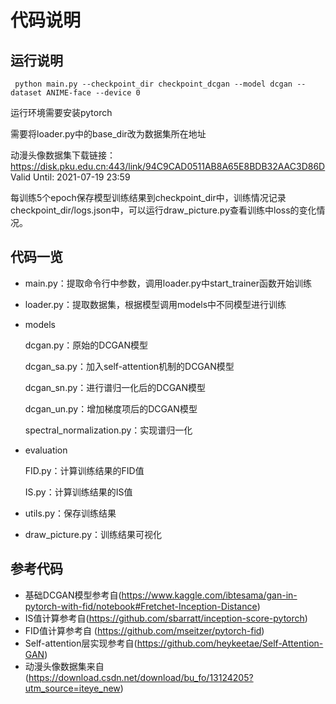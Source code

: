 # 代码说明

## 运行说明
` python main.py --checkpoint_dir checkpoint_dcgan --model dcgan --dataset ANIME-face --device 0`

运行环境需要安装pytorch

需要将loader.py中的base_dir改为数据集所在地址

动漫头像数据集下载链接：https://disk.pku.edu.cn:443/link/94C9CAD0511AB8A65E8BDB32AAC3D86D
Valid Until: 2021-07-19 23:59

每训练5个epoch保存模型训练结果到checkpoint_dir中，训练情况记录checkpoint_dir/logs.json中，可以运行draw_picture.py查看训练中loss的变化情况。

## 代码一览
- main.py：提取命令行中参数，调用loader.py中start_trainer函数开始训练

- loader.py：提取数据集，根据模型调用models中不同模型进行训练

- models

  dcgan.py：原始的DCGAN模型

  dcgan_sa.py：加入self-attention机制的DCGAN模型

  dcgan_sn.py：进行谱归一化后的DCGAN模型

  dcgan_un.py：增加梯度项后的DCGAN模型

  spectral_normalization.py：实现谱归一化

- evaluation

  FID.py：计算训练结果的FID值

  IS.py：计算训练结果的IS值

- utils.py：保存训练结果

- draw_picture.py：训练结果可视化

## 参考代码
- 基础DCGAN模型参考自(https://www.kaggle.com/ibtesama/gan-in-pytorch-with-fid/notebook#Fretchet-Inception-Distance) 
- IS值计算参考自(https://github.com/sbarratt/inception-score-pytorch)
- FID值计算参考自 (https://github.com/mseitzer/pytorch-fid)
- Self-attention层实现参考自(https://github.com/heykeetae/Self-Attention-GAN)
- 动漫头像数据集来自(https://download.csdn.net/download/bu_fo/13124205?utm_source=iteye_new)
